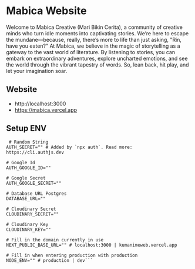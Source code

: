# Mabica Website
Welcome to Mabica Creative (Mari Bikin Cerita), a community of creative minds who turn idle moments into captivating stories. We’re here to escape the mundane—because, really, there’s more to life than just asking, "Rin, have you eaten?"
At Mabica, we believe in the magic of storytelling as a gateway to the vast world of literature. By listening to stories, you can embark on extraordinary adventures, explore uncharted emotions, and see the world through the vibrant tapestry of words.
So, lean back, hit play, and let your imagination soar.

## Website
- http://localhost:3000
- https://mabica.vercel.app

## Setup ENV
```env
 # Random String
AUTH_SECRET="" # Added by `npx auth`. Read more: https://cli.authjs.dev

# Google Id
AUTH_GOOGLE_ID="" 

# Google Secret
AUTH_GOOGLE_SECRET="" 

# Database URL Postgres
DATABASE_URL="" 

# Cloudinary Secret
CLOUDINARY_SECRET=""

# Cloudinary Key
CLOUDINARY_KEY=""

# Fill in the domain currently in use
NEXT_PUBLIC_BASE_URL="" # localhost:3000 | kumanimeweb.vercel.app

# Fill in when entering production with production
NODE_ENV="" # production | dev```
